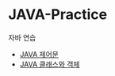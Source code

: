 # JAVA-Practice
자바 연습
* [JAVA 제어문](https://github.com/YH-LEE21/JAVA-Practice/tree/main/Practice/src/%EC%A0%9C%EC%96%B4%EB%AC%B8)
* [JAVA 클래스와 객체](https://github.com/YH-LEE21/JAVA-Practice/tree/main/Practice/src/%ED%81%B4%EB%9E%98%EC%8A%A4%EC%99%80%20%EA%B0%9D%EC%B2%B4)
